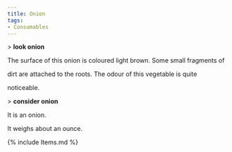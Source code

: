 ```yaml
---
title: Onion
tags:
- Consumables
---
```


\> **look onion**

The surface of this onion is coloured light brown. Some small fragments
of

dirt are attached to the roots. The odour of this vegetable is quite

noticeable.

\> **consider onion**

It is an onion.

It weighs about an ounce.

{% include Items.md %}
